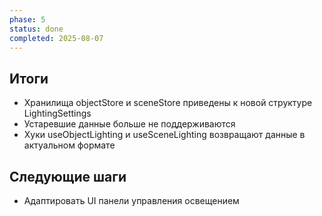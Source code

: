 ```yaml
---
phase: 5
status: done
completed: 2025-08-07
---
```


## Итоги
- Хранилища objectStore и sceneStore приведены к новой структуре LightingSettings
- Устаревшие данные больше не поддерживаются
- Хуки useObjectLighting и useSceneLighting возвращают данные в актуальном формате

## Следующие шаги
- Адаптировать UI панели управления освещением
